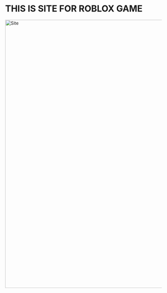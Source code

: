 # THIS IS SITE FOR ROBLOX GAME

<img width="1246" height="861" alt="Site" src="https://github.com/user-attachments/assets/faa6104d-4d2b-4845-9f8c-eeec9c238a0f" />
